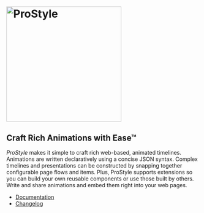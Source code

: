 # <img src="https://raw.githubusercontent.com/pro-graphics/prostyle/master/logo/prostyle-1000x388-345.png" alt="ProStyle" width="300px">

## Craft Rich Animations with Ease™ ##
*ProStyle* makes it simple to craft rich web-based, animated timelines. Animations are written declaratively using a concise JSON syntax. Complex timelines and presentations can be constructed by snapping together configurable page flows and items.  Plus, ProStyle supports extensions so you can build your own reusable components or use those built by others.  Write and share animations and embed them right into your web pages.

* [Documentation](http://prostyle.io/)
* [Changelog](https://github.com/pro-graphics/prostyle/releases)
